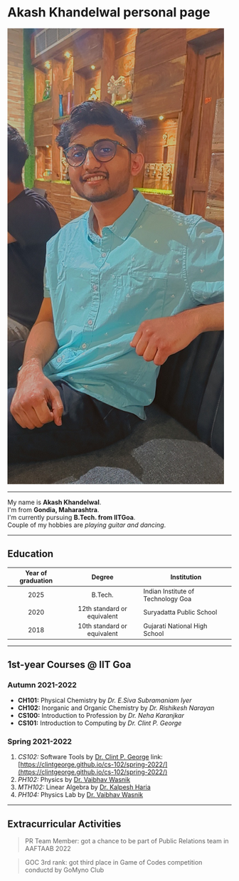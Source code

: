 # Akash Khandelwal personal page

![](https://raw.githubusercontent.com/Akash-K11/Akash-K11.github.io/master/img/Profile%20Photo.jpg)

* * *

My name is **Akash Khandelwal**.  
I'm from **Gondia, Maharashtra**.  
I'm currently pursuing **B.Tech. from IITGoa**.  
Couple of my hobbies are _playing guitar and dancing_.

* * *

## Education

| Year of graduation |            Degree           | Institution                        |
|:------------------:|:---------------------------:|------------------------------------|
|        2025        |           B.Tech.           | Indian Institute of Technology Goa |
|        2020        | 12th standard or equivalent | Suryadatta Public School           |
|        2018        | 10th standard or equivalent | Gujarati National High School      |

* * *

## 1st-year Courses @ IIT Goa

### Autumn 2021-2022

*   **CH101:** Physical Chemistry by _Dr. E.Siva Subramaniam Iyer_
*   **CH102:** Inorganic and Organic Chemistry by _Dr. Rishikesh Narayan_
*   **CS100:** Introduction to Profession by _Dr. Neha Karanjkar_
*   **CS101:** Introduction to Computing by _Dr. Clint P. George_

### Spring 2021-2022

1.  _CS102:_ Software Tools by <u>Dr. Clint P. George</u> link: [https://clintgeorge.github.io/cs-102/spring-2022/](https://clintgeorge.github.io/cs-102/spring-2022/)
2.  _PH102:_ Physics by <u>Dr. Vaibhav Wasnik</u>
3.  _MTH102:_ Linear Algebra by <u>Dr. Kalpesh Haria</u>
4.  _PH104:_ Physics Lab by <u>Dr. Vaibhav Wasnik</u>

* * *

## Extracurricular Activities

>PR Team Member: got a chance to be part of Public Relations team in AAFTAAB 2022

>GOC 3rd rank: got third place in Game of Codes competition conductd by GoMyno Club